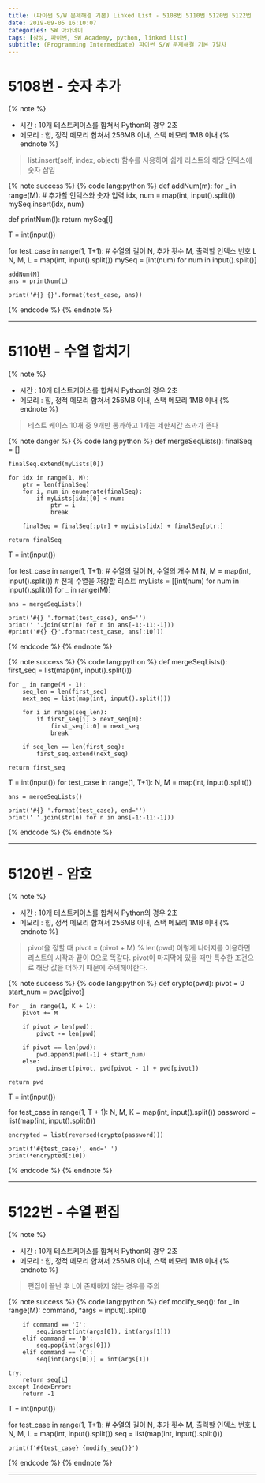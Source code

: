 ```yaml
---
title: (파이썬 S/W 문제해결 기본) Linked List - 5108번 5110번 5120번 5122번
date: 2019-09-05 16:10:07
categories: SW 아카데미
tags: [삼성, 파이썬, SW Academy, python, linked list]
subtitle: (Programming Intermediate) 파이썬 S/W 문제해결 기본 7일차
---
```


# 5108번 - 숫자 추가

{% note %}
- 시간 : 10개 테스트케이스를 합쳐서 Python의 경우 2초
- 메모리 : 힙, 정적 메모리 합쳐서 256MB 이내, 스택 메모리 1MB 이내
{% endnote %}

> list.insert(self, index, object) 함수를 사용하여 쉽게 리스트의 해당 인덱스에 숫자 삽입

{% note success %}
{% code lang:python %}
def addNum(m):
    for _ in range(M):
        # 추가할 인덱스와 숫자 입력
        idx, num = map(int, input().split())
        mySeq.insert(idx, num)


def printNum(l):
    return mySeq[l]


T = int(input())

for test_case in range(1, T+1):
    # 수열의 길이 N, 추가 횟수 M, 출력할 인덱스 번호 L
    N, M, L = map(int, input().split())
    mySeq = [int(num) for num in input().split()]

    addNum(M)
    ans = printNum(L)

    print('#{} {}'.format(test_case, ans))
{% endcode %}
{% endnote %}

------

# 5110번 - 수열 합치기

{% note %}
- 시간 : 10개 테스트케이스를 합쳐서 Python의 경우 2초
- 메모리 : 힙, 정적 메모리 합쳐서 256MB 이내, 스택 메모리 1MB 이내
{% endnote %}

> 테스트 케이스 10개 중 9개만 통과하고 1개는 제한시간 초과가 뜬다

{% note danger %}
{% code lang:python %}
def mergeSeqLists():
    finalSeq = []

    finalSeq.extend(myLists[0])

    for idx in range(1, M):
        ptr = len(finalSeq)
        for i, num in enumerate(finalSeq):
            if myLists[idx][0] < num:
                ptr = i
                break

        finalSeq = finalSeq[:ptr] + myLists[idx] + finalSeq[ptr:]

    return finalSeq


T = int(input())

for test_case in range(1, T+1):
    # 수열의 길이 N, 수열의 개수 M
    N, M = map(int, input().split())
    # 전체 수열을 저장할 리스트
    myLists = [[int(num) for num in input().split()] for _ in range(M)]

    ans = mergeSeqLists()

    print('#{} '.format(test_case), end='')
    print(' '.join(str(n) for n in ans[-1:-11:-1]))
    #print('#{} {}'.format(test_case, ans[:10]))
{% endcode %}
{% endnote %}

{% note success %}
{% code lang:python %}
def mergeSeqLists():
    first_seq = list(map(int, input().split()))

    for _ in range(M - 1):
        seq_len = len(first_seq)
        next_seq = list(map(int, input().split()))

        for i in range(seq_len):
            if first_seq[i] > next_seq[0]:
                first_seq[i:0] = next_seq
                break

        if seq_len == len(first_seq):
            first_seq.extend(next_seq)

    return first_seq


T = int(input())
for test_case in range(1, T+1):
    N, M = map(int, input().split())

    ans = mergeSeqLists()

    print('#{} '.format(test_case), end='')
    print(' '.join(str(n) for n in ans[-1:-11:-1]))
{% endcode %}
{% endnote %}

------

# 5120번 - 암호

{% note %}
- 시간 : 10개 테스트케이스를 합쳐서 Python의 경우 2초
- 메모리 : 힙, 정적 메모리 합쳐서 256MB 이내, 스택 메모리 1MB 이내
{% endnote %}

> pivot을 정할 때 pivot = (pivot + M) % len(pwd) 이렇게 나머지를 이용하면 리스트의 시작과 끝이 0으로 똑같다. pivot이 마지막에 있을 때만 특수한 조건으로 해당 값을 더하기 때문에 주의해야한다.

{% note success %}
{% code lang:python %}
def crypto(pwd):
    pivot = 0
    start_num = pwd[pivot]

    for _ in range(1, K + 1):
        pivot += M

        if pivot > len(pwd):
            pivot -= len(pwd)

        if pivot == len(pwd):
            pwd.append(pwd[-1] + start_num)
        else:
            pwd.insert(pivot, pwd[pivot - 1] + pwd[pivot])

    return pwd


T = int(input())

for test_case in range(1, T + 1):
    N, M, K = map(int, input().split())
    password = list(map(int, input().split()))

    encrypted = list(reversed(crypto(password)))

    print(f'#{test_case}', end=' ')
    print(*encrypted[:10])
{% endcode %}
{% endnote %}

------

# 5122번 - 수열 편집

{% note %}
- 시간 : 10개 테스트케이스를 합쳐서 Python의 경우 2초
- 메모리 : 힙, 정적 메모리 합쳐서 256MB 이내, 스택 메모리 1MB 이내
{% endnote %}

> 편집이 끝난 후 L이 존재하지 않는 경우를 주의

{% note success %}
{% code lang:python %}
def modify_seq():
    for _ in range(M):
        command, *args = input().split()

        if command == 'I':
            seq.insert(int(args[0]), int(args[1]))
        elif command == 'D':
            seq.pop(int(args[0]))
        elif command == 'C':
            seq[int(args[0])] = int(args[1])

    try:
        return seq[L]
    except IndexError:
        return -1


T = int(input())

for test_case in range(1, T+1):
    # 수열의 길이 N, 추가 횟수 M, 출력할 인덱스 번호 L
    N, M, L = map(int, input().split())
    seq = list(map(int, input().split()))

    print(f'#{test_case} {modify_seq()}')
{% endcode %}
{% endnote %}

------
